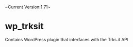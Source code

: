 ~Current Version:1.71~

wp_trksit
=========

Contains WordPress plugin that interfaces with the Trks.it API
